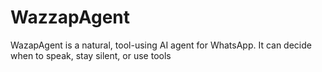 # WazzapAgent
WazapAgent is a natural, tool-using AI agent for WhatsApp. It can decide when to speak, stay silent, or use tools
